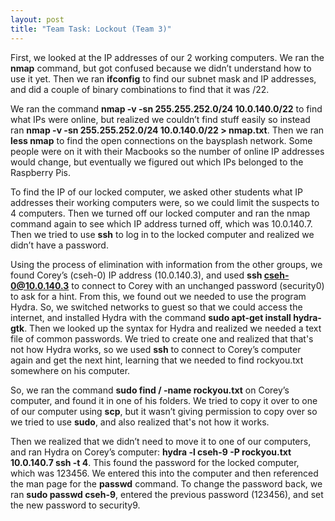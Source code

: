 ```yaml
---
layout: post
title: "Team Task: Lockout (Team 3)"
---
```


First, we looked at the IP addresses of our 2 working computers. We ran the **nmap** command, but got confused because we didn’t understand how to use it yet. Then we ran **ifconfig** to find our subnet mask and IP addresses, and did a couple of binary combinations to find that it was /22.

We ran the command **nmap -v -sn 255.255.252.0/24 10.0.140.0/22** to find what IPs were online, but realized we couldn’t find stuff easily so instead ran **nmap -v -sn 255.255.252.0/24 10.0.140.0/22 > nmap.txt**. Then we ran **less nmap** to find the open connections on the baysplash network. Some people were on it with their Macbooks so the number of online IP addresses would change, but eventually we figured out which IPs belonged to the Raspberry Pis. 

To find the IP of our locked computer, we asked other students what IP addresses their working computers were, so we could limit the suspects to 4 computers. Then we turned off our locked computer and ran the nmap command again to see which IP address turned off, which was 10.0.140.7. Then we tried to use **ssh** to log in to the locked computer and realized we didn’t have a password. 

Using the process of elimination with information from the other groups, we found Corey’s (cseh-0) IP address (10.0.140.3), and used **ssh cseh-0@10.0.140.3** to connect to Corey with an unchanged password (security0) to ask for a hint. From this, we found out we needed to use the program Hydra. So, we switched networks to guest so that we could access the internet, and installed Hydra with the command **sudo apt-get install hydra-gtk**. Then we looked up the syntax for Hydra and realized we needed a text file of common passwords. We tried to create one and realized that that's not how Hydra works, so we used **ssh** to connect to Corey’s computer again and get the next hint, learning that we needed to find rockyou.txt somewhere on his computer.

So, we ran the command **sudo find / -name rockyou.txt** on Corey’s computer, and found it in one of his folders. We tried to copy it over to one of our computer using **scp**, but it wasn’t giving permission to copy over so we tried to use **sudo**, and also realized that's not how it works.

Then we realized that we didn’t need to move it to one of our computers, and ran Hydra on Corey’s computer: **hydra -l cseh-9 -P rockyou.txt 10.0.140.7 ssh -t 4**. This found the password for the locked computer, which was 123456. We entered this into the computer and then referenced the man page for the **passwd** command. To change the password back, we ran **sudo passwd cseh-9**, entered the previous password (123456), and set the new password to security9.
